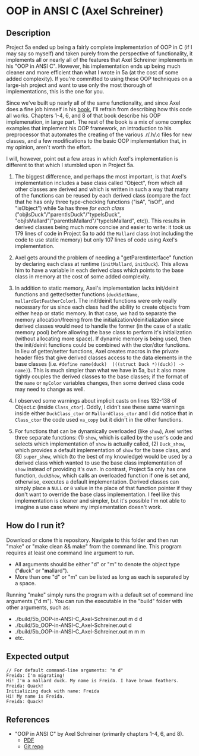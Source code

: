 # OOP in ANSI C (Axel Schreiner)

## Description

Project 5a ended up being a fairly complete implementation of OOP in C (if I may say so myself) and taken purely from the perspective of functionality, it implements all or nearly all of the features that Axel Schreiner implements in his "OOP in ANSI C". However, his implementation ends up being much cleaner and more efficient than what I wrote in 5a (at the cost of some added complexity). If you're committed to using these OOP techniques on a large-ish project and want to use only the most thorough of implementations, this is the one for you.

Since we've built up nearly all of the same functionality, and since Axel does a fine job himself in his [book](https://www.cs.rit.edu/~ats/books/ooc.pdf), I'll refrain from describing how this code all works. Chapters 1-4, 6, and 8 of that book describe his OOP implemenation, in large part. The rest of the book is a mix of some complex examples that implement his OOP framework, an introduction to his preprocessor that automates the creating of the various .r/.h/.c files for new classes, and a few modifications to the basic OOP implementation that, in my opinion, aren't worth the effort.

I will, however, point out a few areas in which Axel's implementation is different to that which I stumbled upon in Project 5a.

1) The biggest difference, and perhaps the most important, is that Axel's implementation includes a base class called "Object", from which all other classes are derived and which is written in such a way that many of the functions can be reused by each derived class (compare the fact that he has only three type-checking functions ("isA", "isOf", and "isObject") while 5a has three _for each class_ ("objIsDuck"/"parentIsDuck"/"typeIsDuck", "objIsMallard"/"parentIsMallard"/"typeIsMallard", etc)). This results in derived classes being much more concise and easier to write: it took us 179 lines of code in Project 5a to add the `Mallard` class (not including the code to use static memory) but only 107 lines of code using Axel's implementation.

2) Axel gets around the problem of needing a "getParentInterface" function by declaring each class at runtime (`initMallard`, `initDuck`). This allows him to have a variable in each derived class which points to the base class in memory at the cost of some added complexity.

3) In addition to static memory, Axel's implementation lacks init/deinit functions and getter/setter functions (`duckSetName`, `mallardGetFeatherColor`). The init/deinit functions were only really necessary for us since each class had the ability to create objects from either heap or static memory. In that case, we had to separate the memory allocation/freeing from the initialization/deinitialization since derived classes would need to handle the former (in the case of a static memory pool) before allowing the base class to perform it's initialization (without allocating more space). If dynamic memory is being used, then the init/deinit functions could be combined with the ctor/dtor functions. In lieu of getter/setter functions, Axel creates macros in the private header files that give derived classes access to the data elements in the base classes (i.e. `#define	name(duck)	(((struct Duck *)(duck)) -> name)`). This is much simpler than what we have in 5a, but it also more tightly couples the derived classes to the base classes; if the format of the `name` or `myColor` variables changes, then some derived class code may need to change as well.

4) I observed some warnings about implicit casts on lines 132-138 of Object.c (inside `Class_ctor`). Oddly, I didn't see these same warnings inside either `DuckClass_ctor` or `MallardClass_ctor` and I did notice that in `Class_ctor` the code used `va_copy` but it didn't in the other functions.

5) For functions that can be dynamically overloaded (like `show`), Axel writes three separate functions: (1) `show`, which is called by the user's code and selects which implementation of `show` is actually called, (2) `Duck_show`, which provides a default implementation of `show` for the base class, and (3) `super_show`, which (to the best of my knowledge) would be used by a derived class which wanted to use the base class implementation of `show` instead of providing it's own. In contrast, Project 5a only has one function, `duckShow`, which calls an overloaded function if one is set and, otherwise, executes a default implementation. Derived classes can simply place a `NULL` or `0` value in the place of that function pointer if they don't want to override the base class implementation. I feel like this implementation is cleaner and simpler, but it's possible I'm not able to imagine a use case where my implementation doesn't work.

## How do I run it?

Download or clone this repository. Navigate to this folder and then run "make" or "make clean && make" from the command line. This program requires at least one command line argument to run.
- All arguments should be either "d" or "m" to denote the object type ("**d**uck" or "**m**allard").
- More than one "d" or "m" can be listed as long as each is separated by a space.

Running "make" simply runs the program with a default set of command line arguments ("d m"). You can run the executable in the "build" folder with other arguments, such as:
- ./build/5b_OOP-in-ANSI-C_Axel-Schreiner.out m d d
- ./build/5b_OOP-in-ANSI-C_Axel-Schreiner.out d
- ./build/5b_OOP-in-ANSI-C_Axel-Schreiner.out m m m
- etc.

## Expected output

```
// For default command-line arguments: "m d"
Freida: I'm migrating!
Hi! I'm a mallard duck. My name is Freida. I have brown feathers.
Freida: Quack!
Initializing duck with name: Freida
Hi! My name is Freida.
Freida: Quack!
```

## References
- "OOP in ANSI C" by Axel Schreiner (primarily chapters 1-4, 6, and 8).
    - [PDF](https://www.cs.rit.edu/~ats/books/ooc.pdf)
    - [Git repo](https://github.com/shichao-an/ooc)
